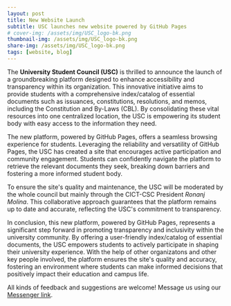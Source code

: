 ```yaml
---
layout: post
title: New Website Launch
subtitle: USC launches new website powered by GitHub Pages
# cover-img: /assets/img/USC_logo-bk.png
thumbnail-img: /assets/img/USC_logo-bk.png
share-img: /assets/img/USC_logo-bk.png
tags: [website, blog]
---
```


The **University Student Council (USC)** is thrilled to announce the launch of a groundbreaking platform designed to enhance accessibility and transparency within its organization. This innovative initiative aims to provide students with a comprehensive index/catalog of essential documents such as issuances, constitutions, resolutions, and memos, including the Constitution and By-Laws (CBL). By consolidating these vital resources into one centralized location, the USC is empowering its student body with easy access to the information they need.

The new platform, powered by GitHub Pages, offers a seamless browsing experience for students. Leveraging the reliability and versatility of GitHub Pages, the USC has created a site that encourages active participation and community engagement. Students can confidently navigate the platform to retrieve the relevant documents they seek, breaking down barriers and fostering a more informed student body.

To ensure the site's quality and maintenance, the USC will be moderated by the whole council but mainly through the CICT-CSC President *Ronanj Molina*. This collaborative approach guarantees that the platform remains up to date and accurate, reflecting the USC's commitment to transparency.

In conclusion, this new platform, powered by GitHub Pages, represents a significant step forward in promoting transparency and inclusivity within the university community. By offering a user-friendly index/catalog of essential documents, the USC empowers students to actively participate in shaping their university experience. With the help of other organizatons and other key people involved, the platform ensures the site's quality and accuracy, fostering an environment where students can make informed decisions that positively impact their education and campus life.

All kinds of feedback and suggestions are welcome! Message us using our [Messenger link](https://m.me/catsufcsc).
